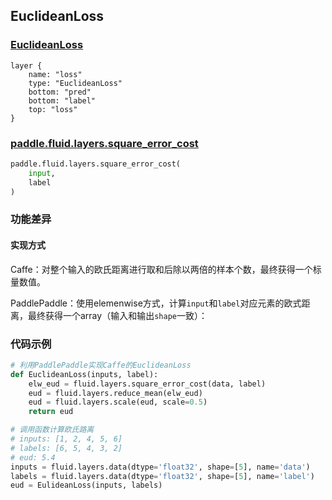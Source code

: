 ## EuclideanLoss


### [EuclideanLoss](http://caffe.berkeleyvision.org/tutorial/layers/euclideanloss.html)
```
layer {
    name: "loss"
    type: "EuclideanLoss"
    bottom: "pred"
    bottom: "label"
    top: "loss"
}
```


### [paddle.fluid.layers.square_error_cost](http://paddlepaddle.org/documentation/docs/zh/1.3/api_cn/layers_cn.html#permalink-167-square_error_cost)
```python
paddle.fluid.layers.square_error_cost(
    input,
    label
)
```  

### 功能差异
#### 实现方式
Caffe：对整个输入的欧氏距离进行取和后除以两倍的样本个数，最终获得一个标量数值。                                        

PaddlePaddle：使用elemenwise方式，计算`input`和`label`对应元素的欧式距离，最终获得一个array（输入和输出`shape`一致）： 

### 代码示例
```python
# 利用PaddlePaddle实现Caffe的EuclideanLoss
def EuclideanLoss(inputs, label):
    elw_eud = fluid.layers.square_error_cost(data, label)
    eud = fluid.layers.reduce_mean(elw_eud)
    eud = fluid.layers.scale(eud, scale=0.5)
    return eud

# 调用函数计算欧氏路离
# inputs: [1, 2, 4, 5, 6]
# labels: [6, 5, 4, 3, 2]
# eud: 5.4
inputs = fluid.layers.data(dtype='float32', shape=[5], name='data')
labels = fluid.layers.data(dtype='float32', shape=[5], name='label')
eud = EulideanLoss(inputs, labels)
```

